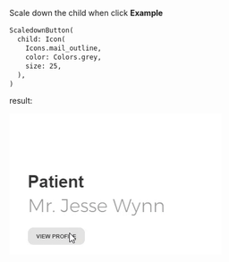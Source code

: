 Scale down the child when click
**Example**
```
ScaledownButton(
  child: Icon(
    Icons.mail_outline,
    color: Colors.grey,
    size: 25,
  ),
)
```

result:

![](demo.gif)